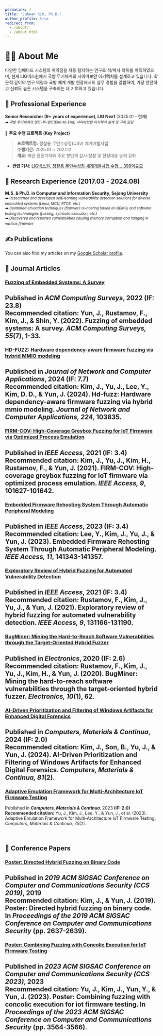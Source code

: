 ```yaml
---
permalink: /
title: "Juhwan Kim, Ph.D."
author_profile: true
redirect_from: 
  - /about/
  - /about.html
---
```

🙋‍♂️ About Me
======
다양한 임베디드 시스템의 취약점을 자동 탐지하는 연구로 석/박사 학위를 취득하였으며, 현재 LIG넥스원에서 국방 무기체계의 사이버보안 아키텍처를 설계하고 있습니다. 학문적 깊이의 연구 역량과 국방 체계 개발 현장에서의 실무 경험을 결합하여, 가장 안전하고 신뢰도 높은 시스템을 구축하는 데 기여하고 있습니다.

<!-- 🎓 Education
-----
<small>
  <em>- Ph.D. in Computer and Information Security, Sejong University, Seoul</em><br>
  <em>- M.S. in Computer and Information Security, Sejong University, Seoul</em>
</small> -->

💼 Professional Experience
-----
**Senior Researcher (9+ years of experience), LIG Nex1** (2025.01 - 현재)  
<small>
  <em>➡️ 국방 무기체계의 엔드-투-엔드(End-to-End) 사이버보안 아키텍처 설계 및 구축 담당</em>
</small>

**🚀 주요 수행 프로젝트 (Key Project)**
> **프로젝트명:** 정찰용 무인수상정(USV) 체계개발사업  
> **수행기간:** 2025.01 ~ 2027.12  
> **개요:** 해군 전진기지와 주요 항만의 감시·정찰 및 현장대응 능력 강화
- **관련 기사:** [LIG넥스원, 정찰용 무인수상정 체계개발사업 수행… 399억규모](https://www.yna.co.kr/view/AKR20241219088200003)

🔬 Research Experience (2017.03 - 2024.08)
-----
**M.S. & Ph.D. in Computer and Information Security, Sejong University**  
<small>
  <em>➡️ Researched and developed self-learning vulnerability detection solutions for diverse embedded systems (Linux, MCU, RTOS, etc.)</em><br>
  <em>➡️ Combined emulation techniques (firmware re-hosting based on QEMU) and software testing technologies (fuzzing, symbolic execution, etc.)</em><br>
  <em>➡️ Discovered and reported vulnerabilities causing memory corruption and hanging in various firmware</em>
</small>

✍️ Publications
-----
You can also find my articles on my [Google Scholar profile](https://scholar.google.com/citations?hl=ko&user=RCyYhkEAAAAJ).

## 📄 Journal Articles

### [Fuzzing of Embedded Systems: A Survey](https://dl.acm.org/doi/10.1145/3538644)
Published in ***ACM Computing Surveys***, 2022 **(IF: 23.8)**<br>
**Recommended citation:** Yun, J., Rustamov, F., Kim, J., & Shin, Y. (2022). Fuzzing of embedded systems: A survey. *ACM Computing Surveys, 55*(7), 1-33.
---
### [HD-FUZZ: Hardware dependency-aware firmware fuzzing via hybrid MMIO modeling](https://www.sciencedirect.com/science/article/abs/pii/S1084804524000122)
Published in ***Journal of Network and Computer Applications***, 2024 **(IF: 7.7)**<br>
**Recommended citation:** Kim, J., Yu, J., Lee, Y., Kim, D. D., & Yun, J. (2024). Hd-fuzz: Hardware dependency-aware firmware fuzzing via hybrid mmio modeling. *Journal of Network and Computer Applications, 224*, 103835.
---
### [FIRM-COV: High-Coverage Greybox Fuzzing for IoT Firmware via Optimized Process Emulation](https://ieeexplore.ieee.org/abstract/document/9489311)
Published in ***IEEE Access***, 2021 **(IF: 3.4)**<br>
**Recommended citation:** Kim, J., Yu, J., Kim, H., Rustamov, F., & Yun, J. (2021). FIRM-COV: High-coverage greybox fuzzing for IoT firmware via optimized process emulation. *IEEE Access, 9*, 101627-101642.
---
### [Embedded Firmware Rehosting System Through Automatic Peripheral Modeling](https://ieeexplore.ieee.org/abstract/document/10356060)
Published in ***IEEE Access***, 2023 **(IF: 3.4)**<br>
**Recommended citation:** Lee, Y., Kim, J., Yu, J., & Yun, J. (2023). Embedded Firmware Rehosting System Through Automatic Peripheral Modeling. *IEEE Access, 11*, 141343-141357.
---
### [Exploratory Review of Hybrid Fuzzing for Automated Vulnerability Detection](https://ieeexplore.ieee.org/abstract/document/9541397)
Published in ***IEEE Access***, 2021 **(IF: 3.4)**<br>
**Recommended citation:** Rustamov, F., Kim, J., Yu, J., & Yun, J. (2021). Exploratory review of hybrid fuzzing for automated vulnerability detection. *IEEE Access, 9*, 131166-131190.
---
### [BugMiner: Mining the Hard-to-Reach Software Vulnerabilities through the Target-Oriented Hybrid Fuzzer](https://www.mdpi.com/2079-9292/10/1/62)
Published in ***Electronics***, 2020 **(IF: 2.6)**<br>
**Recommended citation:** Rustamov, F., Kim, J., Yu, J., Kim, H., & Yun, J. (2020). BugMiner: Mining the hard-to-reach software vulnerabilities through the target-oriented hybrid fuzzer. *Electronics, 10*(1), 62.
---
### [AI-Driven Prioritization and Filtering of Windows Artifacts for Enhanced Digital Forensics](https://www.techscience.com/cmc/v81n2/58674)
Published in ***Computers, Materials & Continua***, 2024 **(IF: 2.0)**<br>
**Recommended citation:** Kim, J., Son, B., Yu, J., & Yun, J. (2024). AI-Driven Prioritization and Filtering of Windows Artifacts for Enhanced Digital Forensics. *Computers, Materials & Continua, 81*(2).
---
### [Adaptive Emulation Framework for Multi-Architecture IoT Firmware Testing](https://www.techscience.com/cmc/v75n2/52069/html)
Published in ***Computers, Materials & Continua***, 2023 **(IF: 2.0)**<br>
**Recommended citation:** Yu, J., Kim, J., Lee, Y., & Yun, J., et al. (2023). Adaptive Emulation Framework for Multi-Architecture IoT Firmware Testing. *Computers, Materials & Continua, 75*(2).

<br>

## 🎤 Conference Papers

### [Poster: Directed Hybrid Fuzzing on Binary Code](https://dl.acm.org/doi/abs/10.1145/3319535.3363275)
Published in ***2019 ACM SIGSAC Conference on Computer and Communications Security (CCS 2019)***, 2019<br>
**Recommended citation:** Kim, J., & Yun, J. (2019). Poster: Directed hybrid fuzzing on binary code. In *Proceedings of the 2019 ACM SIGSAC Conference on Computer and Communications Security* (pp. 2637-2639).
---
### [Poster: Combining Fuzzing with Concolic Execution for IoT Firmware Testing](https://dl.acm.org/doi/abs/10.1145/3576915.3624373)
Published in ***2023 ACM SIGSAC Conference on Computer and Communications Security (CCS 2023)***, 2023<br>
**Recommended citation:** Yu, J., Kim, J., Yun, Y., & Yun, J. (2023). Poster: Combining fuzzing with concolic execution for iot firmware testing. In *Proceedings of the 2023 ACM SIGSAC Conference on Computer and Communications Security* (pp. 3564-3566).
---
 

<!-- This is the front page of a website that is powered by the [Academic Pages template](https://github.com/academicpages/academicpages.github.io) and hosted on GitHub pages. [GitHub pages](https://pages.github.com) is a free service in which websites are built and hosted from code and data stored in a GitHub repository, automatically updating when a new commit is made to the repository. This template was forked from the [Minimal Mistakes Jekyll Theme](https://mmistakes.github.io/minimal-mistakes/) created by Michael Rose, and then extended to support the kinds of content that academics have: publications, talks, teaching, a portfolio, blog posts, and a dynamically-generated CV. Incidentally, these same features make it a great template for anyone that needs to show off a professional template!

 You can fork [this template](https://github.com/academicpages/academicpages.github.io) right now, modify the configuration and Markdown files, add your own PDFs and other content, and have your own site for free, with no ads!

A data-driven personal website
======
Like many other Jekyll-based GitHub Pages templates, Academic Pages makes you separate the website's content from its form. The content & metadata of your website are in structured Markdown files, while various other files constitute the theme, specifying how to transform that content & metadata into HTML pages. You keep these various Markdown (.md), YAML (.yml), HTML, and CSS files in a public GitHub repository. Each time you commit and push an update to the repository, the [GitHub pages](https://pages.github.com/) service creates static HTML pages based on these files, which are hosted on GitHub's servers free of charge.

Many of the features of dynamic content management systems (like Wordpress) can be achieved in this fashion, using a fraction of the computational resources and with far less vulnerability to hacking and DDoSing. You can also modify the theme to your heart's content without touching the content of your site. If you get to a point where you've broken something in Jekyll/HTML/CSS beyond repair, your Markdown files describing your talks, publications, etc. are safe. You can rollback the changes or even delete the repository and start over - just be sure to save the Markdown files! You can also write scripts that process the structured data on the site, such as [this one](https://github.com/academicpages/academicpages.github.io/blob/master/talkmap.ipynb) that analyzes metadata in pages about talks to display [a map of every location you've given a talk](https://academicpages.github.io/talkmap.html).

For those users that need more advanced functionality, the template also supports the following popular tools:
- [MathJax](https://www.mathjax.org/) for mathematical equations
- [Mermaid](https://mermaid.js.org/) for diagraming
- [Plotly](https://plotly.com/javascript/) for plotting

Getting started
======
1. Register a GitHub account if you don't have one and confirm your e-mail (required!)
1. Fork [this template](https://github.com/academicpages/academicpages.github.io) by clicking the "Use this template" button in the top right. 
1. Go to the repository's settings (rightmost item in the tabs that start with "Code", should be below "Unwatch"). Rename the repository "[your GitHub username].github.io", which will also be your website's URL.
1. Set site-wide configuration and create content & metadata (see below -- also see [this set of diffs](http://archive.is/3TPas) showing what files were changed to set up [an example site](https://getorg-testacct.github.io) for a user with the username "getorg-testacct")
1. Upload any files (like PDFs, .zip files, etc.) to the files/ directory. They will appear at https://[your GitHub username].github.io/files/example.pdf.  
1. Check status by going to the repository settings, in the "GitHub pages" section

Site-wide configuration
------
The main configuration file for the site is in the base directory in [_config.yml](https://github.com/academicpages/academicpages.github.io/blob/master/_config.yml), which defines the content in the sidebars and other site-wide features. You will need to replace the default variables with ones about yourself and your site's github repository. The configuration file for the top menu is in [_data/navigation.yml](https://github.com/academicpages/academicpages.github.io/blob/master/_data/navigation.yml). For example, if you don't have a portfolio or blog posts, you can remove those items from that navigation.yml file to remove them from the header. 

Create content & metadata
------
For site content, there is one Markdown file for each type of content, which are stored in directories like _publications, _talks, _posts, _teaching, or _pages. For example, each talk is a Markdown file in the [_talks directory](https://github.com/academicpages/academicpages.github.io/tree/master/_talks). At the top of each Markdown file is structured data in YAML about the talk, which the theme will parse to do lots of cool stuff. The same structured data about a talk is used to generate the list of talks on the [Talks page](https://academicpages.github.io/talks), each [individual page](https://academicpages.github.io/talks/2012-03-01-talk-1) for specific talks, the talks section for the [CV page](https://academicpages.github.io/cv), and the [map of places you've given a talk](https://academicpages.github.io/talkmap.html) (if you run this [python file](https://github.com/academicpages/academicpages.github.io/blob/master/talkmap.py) or [Jupyter notebook](https://github.com/academicpages/academicpages.github.io/blob/master/talkmap.ipynb), which creates the HTML for the map based on the contents of the _talks directory).

**Markdown generator**

The repository includes [a set of Jupyter notebooks](https://github.com/academicpages/academicpages.github.io/tree/master/markdown_generator
) that converts a CSV containing structured data about talks or presentations into individual Markdown files that will be properly formatted for the Academic Pages template. The sample CSVs in that directory are the ones I used to create my own personal website at stuartgeiger.com. My usual workflow is that I keep a spreadsheet of my publications and talks, then run the code in these notebooks to generate the Markdown files, then commit and push them to the GitHub repository.

How to edit your site's GitHub repository
------
Many people use a git client to create files on their local computer and then push them to GitHub's servers. If you are not familiar with git, you can directly edit these configuration and Markdown files directly in the github.com interface. Navigate to a file (like [this one](https://github.com/academicpages/academicpages.github.io/blob/master/_talks/2012-03-01-talk-1.md) and click the pencil icon in the top right of the content preview (to the right of the "Raw | Blame | History" buttons). You can delete a file by clicking the trashcan icon to the right of the pencil icon. You can also create new files or upload files by navigating to a directory and clicking the "Create new file" or "Upload files" buttons. 

Example: editing a Markdown file for a talk
![Editing a Markdown file for a talk](/images/editing-talk.png)

For more info
------
More info about configuring Academic Pages can be found in [the guide](https://academicpages.github.io/markdown/), the [growing wiki](https://github.com/academicpages/academicpages.github.io/wiki), and you can always [ask a question on GitHub](https://github.com/academicpages/academicpages.github.io/discussions). The [guides for the Minimal Mistakes theme](https://mmistakes.github.io/minimal-mistakes/docs/configuration/) (which this theme was forked from) might also be helpful. -->
